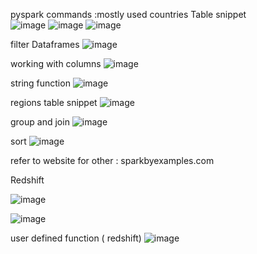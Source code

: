 pyspark commands :mostly used
countries Table snippet  
![image](https://github.com/user-attachments/assets/63f88dae-56f9-4096-b9c9-e5190e7e6ddb)
![image](https://github.com/user-attachments/assets/b7015509-2cc2-4a3d-ad9a-d92b3a74116b)
![image](https://github.com/user-attachments/assets/c319b3c1-8c2c-445a-8c7f-2c57e3e1d3db)


filter Dataframes
![image](https://github.com/user-attachments/assets/116a3b15-95d9-4188-9743-df92992910b5)

working with columns
![image](https://github.com/user-attachments/assets/0d82ebfb-0ae9-4123-95f3-9d4b8d46cb2c)

string function
![image](https://github.com/user-attachments/assets/2abbcdd4-8a2e-4a05-8fad-3499b588d433)

regions table snippet
![image](https://github.com/user-attachments/assets/8bc4f8d7-25f2-4ab9-9f58-d9271047cbe5) 


group and join 
![image](https://github.com/user-attachments/assets/da42180d-f310-41ea-b696-11b790eb18da)

sort
![image](https://github.com/user-attachments/assets/da322364-c8f5-4088-b47d-93c0ce2f99ba)



refer to website for other : sparkbyexamples.com

Redshift

![image](https://github.com/user-attachments/assets/73ac3af4-b9c9-4856-b9a1-7677edb61789) 

![image](https://github.com/user-attachments/assets/05d885cc-6675-43c3-a059-433c5d109673)

user defined function ( redshift) 
![image](https://github.com/user-attachments/assets/c702f2cf-2d9a-484e-9dba-1ce783577c14)

